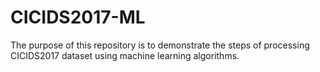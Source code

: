 # CICIDS2017-ML
The purpose of this repository is to demonstrate the steps of processing CICIDS2017 dataset using machine learning algorithms.
